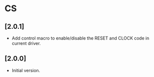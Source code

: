 # CS

## [2.0.1]

- Add control macro to enable/disable the RESET and CLOCK code in current driver.

## [2.0.0]

- Initial version.
